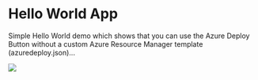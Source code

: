 Hello World App
====================
Simple Hello World demo which shows that you can use the Azure Deploy Button without a custom Azure Resource Manager template (azuredeploy.json)...

<a href="https://azuredeploy.net" target="_blank"><img src="http://azuredeploy.net/deploybutton.png"/></a>

